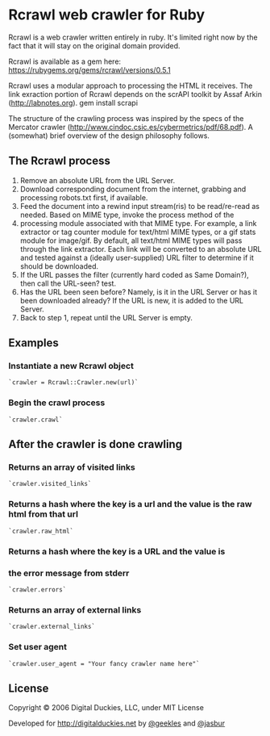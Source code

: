# Rcrawl web crawler for Ruby
Rcrawl is a web crawler written entirely in ruby.  It's limited right now by the fact that it will stay on the original domain provided.

Rcrawl is available as a gem here: https://rubygems.org/gems/rcrawl/versions/0.5.1

Rcrawl uses a modular approach to processing the HTML it receives.  The link exraction portion of Rcrawl depends on the scrAPI toolkit by Assaf Arkin (http://labnotes.org).
	gem install scrapi

The structure of the crawling process was inspired by the specs of the Mercator crawler (http://www.cindoc.csic.es/cybermetrics/pdf/68.pdf).  A (somewhat) brief overview of the design philosophy follows.

## The Rcrawl process
1. Remove an absolute URL from the URL Server.
2. Download corresponding document from the internet, grabbing and processing robots.txt first, if available.
3. Feed the document into a rewind input stream(ris) to be read/re-read as needed.  Based on MIME type, invoke the process method of the
4. processing module associated with that MIME type.  For example, a link extractor or tag counter module for text/html MIME types, or a gif stats module for image/gif.  By default, all text/html MIME types will pass through the link extractor.  Each link will be converted to an absolute URL and tested against a (ideally user-supplied) URL filter to determine if it should be downloaded.
5. If the URL passes the filter (currently hard coded as Same Domain?), then call the URL-seen? test.
6. Has the URL been seen before?  Namely, is it in the URL Server or has it been downloaded already?  If the URL is new, it is added to the URL Server.
7. Back to step 1, repeat until the URL Server is empty.

## Examples

### Instantiate a new Rcrawl object
	`crawler = Rcrawl::Crawler.new(url)`


### Begin the crawl process
	`crawler.crawl`

## After the crawler is done crawling

### Returns an array of visited links
	`crawler.visited_links`


### Returns a hash where the key is a url and the value is the raw html from that url
	`crawler.raw_html`


### Returns a hash where the key is a URL and the value is
### the error message from stderr
	`crawler.errors`


### Returns an array of external links
	`crawler.external_links`

### Set user agent
	`crawler.user_agent = "Your fancy crawler name here"`

## License
Copyright © 2006 Digital Duckies, LLC, under MIT License

Developed for http://digitalduckies.net by [@geekles](https://github.com/geekles) and [@jasbur](https://github.com/jasbur)
